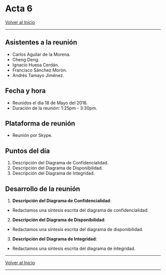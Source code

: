 # Acta 6

[Volver al Inicio](/projects/security)

--------

## Asistentes a la reunión

- Carlos Aguilar de la Morena.
- Cheng Deng.
- Ignacio Huesa Cerdán.
- Francisco Sánchez Morón.
- Andrés Tamayo Jiménez.

## Fecha y hora

- Reunidos el día 18 de Mayo del 2016.
- Duración de la reunión: 1:25pm - 3:30pm.

## Plataforma de reunión

- Reunión por Skype.

## Puntos del día

1. Descripción del Diagrama de Confidencialidad.
2. Descripción del Diagrama de Disponibilidad.
3. Descripción del Diagrama de Integridad.

## Desarrollo de la reunión

1. __Descripción del Diagrama de Confidencialidad__:
  - Redactamos una síntesis escrita del diagrama de confidencialidad.
2. __Descripción del Diagrama de Disponibilidad__:
  - Redactamos una síntesis escrita del diagrama de disponibilidad.
3. __Descripción del Diagrama de Integridad__:
  - Redactamos una síntesis escrita del diagrama de integridad.

--------

[Volver al Inicio](/projects/security)

--------

